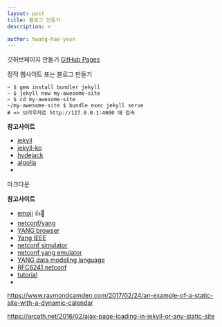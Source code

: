 ```yaml
---
layout: post
title: 블로그 만들기
description: >

author: hwang-hae-yeon
---
```


깃허브페이지 만들기
[GitHub Pages](https://pages.github.com/) 

정적 웹사이트 또는 블로그 만들기
```console
~ $ gem install bundler jekyll
~ $ jekyll new my-awesome-site
~ $ cd my-awesome-site
~/my-awesome-site $ bundle exec jekyll serve
# => 브라우저로 http://127.0.0.1:4000 에 접속
```

**참고사이트**
- [jekyll](https://jekyllrb.com/)
- [jekyll-ko](https://jekyllrb-ko.github.io/)
- [hydejack](https://hydejack.com/)
- [algolia](https://www.algolia.com/)
- 


마크다운

**참고사이트**
- [emoji](https://www.webfx.com/tools/emoji-cheat-sheet/) :+1::baby:
- [netconf/yang](https://ciscokrblog.com/694)
- [YANG browser](https://github.com/CiscoDevNet/yang-explorer)
- [Yang IEEE](https://github.com/YangModels/yang/tree/master/standard/ieee)
- [netconf simulator](https://github.com/opendaylight/netconf/tree/master/netconf/tools/netconf-testtool)
- [netconf yang emulator](https://wiki.onosproject.org/display/ODTN/Generate+NETCONF+emulator)
- [YANG data modeling language](https://tools.ietf.org/html/rfc7950#section-13)
- [RFC6241 netconf](https://tools.ietf.org/html/rfc6241)
- [tutorial](https://www.slideshare.net/tailfsystems/netconf-yang-tutorial)
- 

https://www.raymondcamden.com/2017/02/24/an-example-of-a-static-site-with-a-dynamic-calendar

https://arcath.net/2016/02/ajax-page-loading-in-jekyll-or-any-static-site

  


